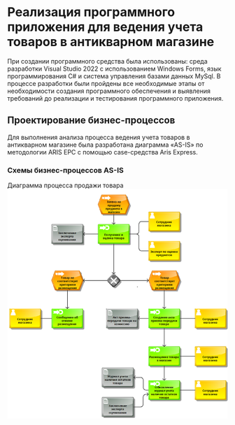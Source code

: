 # Реализация программного приложения для ведения учета товаров в антикварном магазине

При создании программного средства была использованы: среда разработки Visual Studio 2022 с использованием Windows Forms,
язык программирования C# и система управления базами данных MySql. 
В процессе разработки были пройдены все необходимые этапы от необходимости создания программного обеспечения
и выявления требований до реализации и тестирования программного приложения.

## Проектирование бизнес-процессов

Для выполнения анализа процесса ведения учета товаров в антикварном магазине была разработана диаграмма «AS-IS»
по методологии ARIS EPC с помощью case-средства Aris Express.

### Схемы бизнес-процессов AS-IS

Диаграмма процесса продажи товара
![saleAS_IS](saleAS_IS.png)
